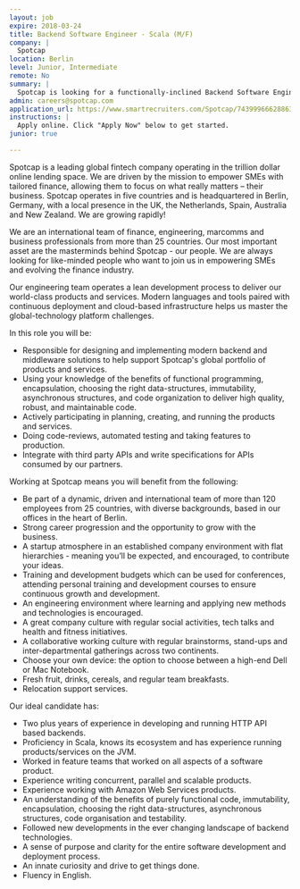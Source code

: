 ```yaml
---
layout: job
expire: 2018-03-24
title: Backend Software Engineer - Scala (M/F)
company: |
  Spotcap
location: Berlin
level: Junior, Intermediate
remote: No
summary: |
  Spotcap is looking for a functionally-inclined Backend Software Engineer to join us in Berlin. Our engineering team operates a lean development process to deliver our world-class products and services. Modern languages and tools paired with continuous deployment and cloud-based infrastructure helps us master the global-technology platform challenges.
admin: careers@spotcap.com
application_url: https://www.smartrecruiters.com/Spotcap/743999666288637-backend-software-engineer-scala-m-f-berlin
instructions: |
  Apply online. Click "Apply Now" below to get started.
junior: true

---
```


<!-- break -->

Spotcap is a leading global fintech company operating in the trillion dollar online lending space. We are driven by the mission to empower SMEs with tailored finance, allowing them to focus on what really matters – their business. Spotcap operates in five countries and is headquartered in Berlin, Germany, with a local presence in the UK, the Netherlands, Spain, Australia and New Zealand. We are growing rapidly!

We are an international team of finance, engineering, marcomms and business professionals from more than 25 countries. Our most important asset are the masterminds behind Spotcap - our people. We are always looking for like-minded people who want to join us in empowering SMEs and evolving the finance industry.

Our engineering team operates a lean development process to deliver our world-class products and services. Modern languages and tools paired with continuous deployment and cloud-based infrastructure helps us master the global-technology platform challenges.

In this role you will be:

- Responsible for designing and implementing modern backend and middleware solutions to help support Spotcap's global portfolio of products and services.
- Using your knowledge of the benefits of functional programming, encapsulation, choosing the right data-structures, immutability, asynchronous structures, and code organization to deliver high quality, robust, and maintainable code.
- Actively participating in planning, creating, and running the products and services.
- Doing code-reviews, automated testing and taking features to production.
- Integrate with third party APIs and write specifications for APIs consumed by our partners.

Working at Spotcap means you will benefit from the following:

- Be part of a dynamic, driven and international team of more than 120 employees from 25 countries, with diverse backgrounds, based in our offices in the heart of Berlin. 
- Strong career progression and the opportunity to grow with the business. 
- A startup atmosphere in an established company environment with flat hierarchies - meaning you’ll be expected, and encouraged, to contribute your ideas.
- Training and development budgets which can be used for conferences, attending personal training and development courses to ensure continuous growth and development. 
- An engineering environment where learning and applying new methods and technologies is encouraged.
- A great company culture with regular social activities, tech talks and health and fitness initiatives. 
- A collaborative working culture with regular brainstorms, stand-ups and inter-departmental gatherings across two continents. 
- Choose your own device: the option to choose between a high-end Dell or Mac Notebook. 
- Fresh fruit, drinks, cereals, and regular team breakfasts. 
- Relocation support services. 

Our ideal candidate has:

- Two plus years of experience in developing and running HTTP API based backends.
- Proficiency in Scala, knows its ecosystem and has experience running products/services on the JVM.
- Worked in feature teams that worked on all aspects of a software product.
- Experience writing concurrent, parallel and scalable products.
- Experience working with Amazon Web Services products.
- An understanding of the benefits of purely functional code, immutability, encapsulation, choosing the right data-structures, asynchronous structures, code organisation and testability.
- Followed new developments in the ever changing landscape of backend technologies.
- A sense of purpose and clarity for the entire software development and deployment process.
- An innate curiosity and drive to get things done.
- Fluency in English.
